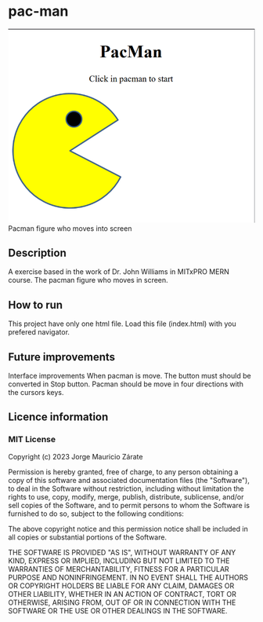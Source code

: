 # pac-man
![Imagen de la interfaz de pac-man](./img/pac-man.png)
Pacman figure who moves into screen
## Description
A exercise based in the work of Dr. John Williams in MITxPRO MERN course. The pacman figure who moves in screen.
## How to run
This project have only one html file. Load this file (index.html) with you prefered navigator.
## Future improvements
Interface improvements
When pacman is move. The button must should be converted in Stop button.
Pacman should be move in four directions with the cursors keys.
## Licence information
### MIT License

Copyright (c) 2023 Jorge Mauricio Zárate

Permission is hereby granted, free of charge, to any person obtaining a copy
of this software and associated documentation files (the "Software"), to deal
in the Software without restriction, including without limitation the rights
to use, copy, modify, merge, publish, distribute, sublicense, and/or sell
copies of the Software, and to permit persons to whom the Software is
furnished to do so, subject to the following conditions:

The above copyright notice and this permission notice shall be included in all
copies or substantial portions of the Software.

THE SOFTWARE IS PROVIDED "AS IS", WITHOUT WARRANTY OF ANY KIND, EXPRESS OR
IMPLIED, INCLUDING BUT NOT LIMITED TO THE WARRANTIES OF MERCHANTABILITY,
FITNESS FOR A PARTICULAR PURPOSE AND NONINFRINGEMENT. IN NO EVENT SHALL THE
AUTHORS OR COPYRIGHT HOLDERS BE LIABLE FOR ANY CLAIM, DAMAGES OR OTHER
LIABILITY, WHETHER IN AN ACTION OF CONTRACT, TORT OR OTHERWISE, ARISING FROM,
OUT OF OR IN CONNECTION WITH THE SOFTWARE OR THE USE OR OTHER DEALINGS IN THE
SOFTWARE.

